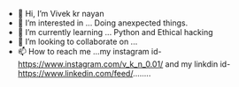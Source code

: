 - 👋 Hi, I’m Vivek kr nayan
- 👀 I’m interested in ... Doing anexpected things.
- 🌱 I’m currently learning ... Python and Ethical hacking
- 💞️ I’m looking to collaborate on ...
- 📫 How to reach me ...my instagram id-https://www.instagram.com/v_k_n_0.01/ and my linkdin id-https://www.linkedin.com/feed/........

<!---
V-k-n-001/V-k-n-001 is a ✨ special ✨ repository because its `README.md` (this file) appears on your GitHub profile.
You can click the Preview link to take a look at your changes.
--->
